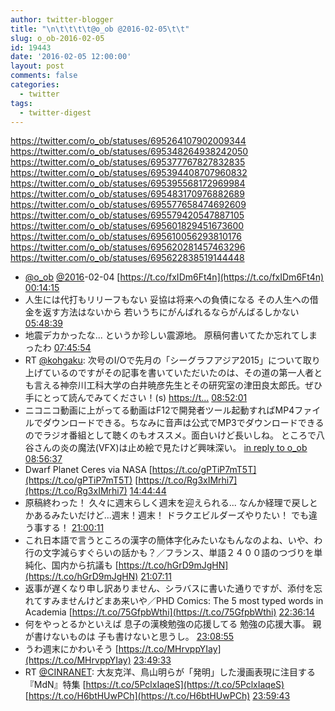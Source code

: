 ```yaml
---
author: twitter-blogger
title: "\n\t\t\t\t@o_ob @2016-02-05\t\t"
slug: o_ob-2016-02-05
id: 19443
date: '2016-02-05 12:00:00'
layout: post
comments: false
categories:
  - twitter
tags:
  - twitter-digest
---
```


https://twitter.com/o_ob/statuses/695264107902009344 https://twitter.com/o_ob/statuses/695348264938242050 https://twitter.com/o_ob/statuses/695377767827832835 https://twitter.com/o_ob/statuses/695394408707960832 https://twitter.com/o_ob/statuses/695395568172969984 https://twitter.com/o_ob/statuses/695483170976882689 https://twitter.com/o_ob/statuses/695577658474692609 https://twitter.com/o_ob/statuses/695579420547887105 https://twitter.com/o_ob/statuses/695601829451673600 https://twitter.com/o_ob/statuses/695610056293810176 https://twitter.com/o_ob/statuses/695620281457463296 https://twitter.com/o_ob/statuses/695622838519144448  

*   [@o_ob](https://twitter.com/o_ob) [@2016](https://twitter.com/2016)-02-04 [https://t.co/fxIDm6Ft4n](https://t.co/fxIDm6Ft4n) [00:14:15](https://twitter.com/o_ob/statuses/695264107902009344)
*   人生には代打もリリーフもない 妥協は将来への負債になる その人生への借金を返す方法はないから 若いうちにがんばれるならがんばるしかない [05:48:39](https://twitter.com/o_ob/statuses/695348264938242050)
*   地震デカかったな... というか珍しい震源地。 原稿何書いてたか忘れてしまったわ [07:45:54](https://twitter.com/o_ob/statuses/695377767827832835)
*   RT [@kohgaku](https://twitter.com/kohgaku): 次号のI/Oで先月の「シーグラフアジア2015」について取り上げているのですがその記事を書いていただいたのは、その道の第一人者とも言える神奈川工科大学の白井暁彦先生とその研究室の津田良太郎氏。ぜひ手にとって読んでみてください！(s) [https://t…](https://t…) [08:52:01](https://twitter.com/o_ob/statuses/695394408707960832)
*   ニコニコ動画に上がってる動画はF12で開発者ツール起動すればMP4ファイルでダウンロードできる。ちなみに音声は公式でMP3でダウンロードできるのでラジオ番組として聴くのもオススメ。面白いけど長いしね。 ところで八谷さんの炎の魔法(VFX)は止め絵で見たけど興味深い。 [in reply to o_ob](https://twitter.com/o_ob/statuses/695220891764961282) [08:56:37](https://twitter.com/o_ob/statuses/695395568172969984)
*   Dwarf Planet Ceres via NASA [https://t.co/gPTiP7mT5T](https://t.co/gPTiP7mT5T) [https://t.co/Rg3xIMrhi7](https://t.co/Rg3xIMrhi7) [14:44:44](https://twitter.com/o_ob/statuses/695483170976882689)
*   原稿終わった！ 久々に週末らしく週末を迎えられる... なんか経理で戻しとかあるみたいだけど...週末！週末！ ドラクエビルダーズやりたい！ でも違う事する！ [21:00:11](https://twitter.com/o_ob/statuses/695577658474692609)
*   これ日本語で言うところの漢字の簡体字化みたいなもんなのよね、いや、わ行の文字減らすぐらいの話かも？／フランス、単語２４００語のつづりを単純化、国内から抗議も [https://t.co/hGrD9mJgHN](https://t.co/hGrD9mJgHN) [21:07:11](https://twitter.com/o_ob/statuses/695579420547887105)
*   返事が遅くなり申し訳ありません、シラバスに書いた通りですが、添付を忘れてすみませんけどまあ来いや／PHD Comics: The 5 most typed words in Academia [https://t.co/75GfpbWthi](https://t.co/75GfpbWthi) [22:36:14](https://twitter.com/o_ob/statuses/695601829451673600)
*   何をやっとるかといえば 息子の漢検勉強の応援してる 勉強の応援大事。 親が書けないものは 子も書けないと思うし。 [23:08:55](https://twitter.com/o_ob/statuses/695610056293810176)
*   うわ週末にかわいそう [https://t.co/MHrvppYIay](https://t.co/MHrvppYIay) [23:49:33](https://twitter.com/o_ob/statuses/695620281457463296)
*   RT [@CINRANET](https://twitter.com/CINRANET): 大友克洋、鳥山明らが「発明」した漫画表現に注目する『MdN』特集 [https://t.co/5PclxIaqeS](https://t.co/5PclxIaqeS) [https://t.co/H6btHUwPCh](https://t.co/H6btHUwPCh) [23:59:43](https://twitter.com/o_ob/statuses/695622838519144448)